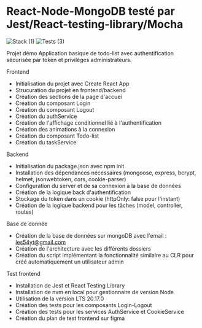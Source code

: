 # React-Node-MongoDB testé par Jest/React-testing-library/Mocha
![Stack (1)](https://github.com/user-attachments/assets/e5293f41-199c-4839-838f-04dcf3ef0a1e)  ![Tests (3)](https://github.com/user-attachments/assets/86d35847-92fd-4933-a32d-cf259642679e)


Projet démo 
Application basique de todo-list avec authentification sécurisée par token et privilèges administrateurs.

Frontend
- Initialisation du projet avec Create React App
- Strucuration du projet en frontend/backend 
- Création des sections de la page d'accuei
- Création du composant Login
- Création du composant Logout
- Création du authService
- Création de l'affichage conditionnel lié à l'authentification
- Création des animations à la connexion
- Création du composant Todo-list
- Création du taskService

Backend
- Initialisation du package.json avec npm init
- Installation des dépendances nécessaires (mongoose, express, bcrypt, helmet, jsonwebtoken, cors, cookie-parser)
- Configuration du server et de sa connexion à la base de données
- Création de la logique back d'authentification
- Stockage du token dans un cookie (httpOnly: false pour l'instant)
- Création de la logique backend pour les tâches (model, controller, routes)

Base de donnée
- Création de la base de données sur mongoDB avec l'email : les54yt@gmail.com
- Création de l'architecture avec les différents dossiers 
- Création du script implémentant la fonctionnalité similaire au CLR pour créé automatiquement un utilisateur admin 


Test frontend 
- Installation de Jest et React Testing Library 
- Installation de nvm en local pour gestionnaire de version Node
- Utilisation de la version LTS 20.17.0
- Création des tests pour les composants Login-Logout 
- Création des tests pour les services AuthService et CookieService
- Création du plan de test frontend sur figma


